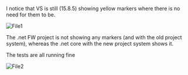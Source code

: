 I notice that VS is still (15.8.5) showing yellow markers where there is no need for them to be.

![File1](D:/repos/Experiments/Categories/images/file1.png)

The .net FW project is not showing any markers (and with the old project system), whereas the .net core with the new project system shows it.

The tests are all running fine

![File2](D:/repos/Experiments/Categories/images/file2.png)
